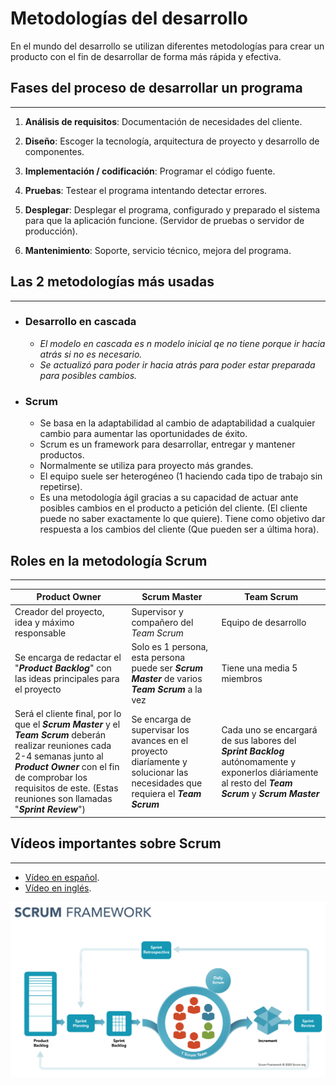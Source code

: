 # Metodologías del desarrollo

En el mundo del desarrollo se utilizan diferentes metodologías para crear un producto con el fin de desarrollar de forma más rápida y efectiva.

## Fases del proceso de desarrollar un programa

---

1. **Análisis de requisitos**: Documentación de necesidades del cliente.

2. **Diseño**: Escoger la tecnología, arquitectura de proyecto y desarrollo de componentes.

3. **Implementación / codificación**: Programar el código fuente.

4. **Pruebas**: Testear el programa intentando detectar errores.

5. **Desplegar**: Desplegar el programa, configurado y preparado el sistema para que la aplicación funcione. (Servidor de pruebas o servidor de producción).

6. **Mantenimiento**: Soporte, servicio técnico, mejora del programa.

## Las 2 metodologías más usadas

---

- ### Desarrollo en cascada

  - *El modelo en cascada es n modelo inicial qe no tiene porque ir hacia atrás si no es necesario.*
  - *Se actualizó para poder ir hacia atrás para poder estar preparada para posibles cambios.*

- ### Scrum

  - Se basa en la adaptabilidad al cambio de adaptabilidad a cualquier cambio para aumentar las oportunidades de éxito.
  - Scrum es un framework para desarrollar, entregar y mantener productos.
  - Normalmente se utiliza para proyecto más grandes.
  - El equipo suele ser heterogéneo (1 haciendo cada tipo de trabajo sin repetirse).
  - Es una metodología ágil gracias a su capacidad de actuar ante posibles cambios en el producto a petición del cliente. (El cliente puede no saber exactamente lo que quiere). Tiene como objetivo dar respuesta a los cambios del cliente (Que pueden ser a última hora).

## Roles en la metodología Scrum

---

| Product Owner | Scrum Master | Team Scrum |
| -- | -- | -- |
| Creador del proyecto, idea y máximo responsable | Supervisor y compañero del *Team Scrum* | Equipo de desarrollo |
| Se encarga de redactar el "***Product Backlog***" con las ideas principales para el proyecto | Solo es 1 persona, esta persona puede ser ***Scrum Master*** de varios ***Team Scrum*** a la vez | Tiene una media 5 miembros
| Será el cliente final, por lo que el ***Scrum Master*** y el ***Team Scrum*** deberán realizar reuniones cada 2-4 semanas junto al ***Product Owner*** con el fin de comprobar los requisitos de este. (Estas reuniones son llamadas "***Sprint Review***") | Se encarga de supervisar los avances en el proyecto diaríamente y solucionar las necesidades que requiera el ***Team Scrum*** | Cada uno se encargará de sus labores del ***Sprint Backlog*** autónomamente y exponerlos diáriamente al resto del ***Team Scrum*** y ***Scrum Master*** |

## Vídeos importantes sobre Scrum

---

- [Vídeo en español](https://www.youtube.com/watch?v=P25JP0u6UKw).
- [Vídeo en inglés](https://www.youtube.com/watch?v=9TycLR0TqFA&t).

![Imagen Scrum](Scrum.png)
